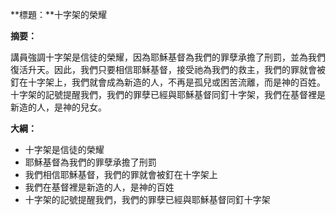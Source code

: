 **標題：**十字架的榮耀

**摘要：**

講員強調十字架是信徒的榮耀，因為耶穌基督為我們的罪孽承擔了刑罰，並為我們復活升天。因此，我們只要相信耶穌基督，接受祂為我們的救主，我們的罪就會被釘在十字架上，我們就會成為新造的人，不再是孤兒或困苦流離，而是神的百姓。十字架的記號提醒我們，我們的罪孽已經與耶穌基督同釘十字架，我們在基督裡是新造的人，是神的兒女。

**大綱：**

* 十字架是信徒的榮耀
* 耶穌基督為我們的罪孽承擔了刑罰
* 我們相信耶穌基督，我們的罪就會被釘在十字架上
* 我們在基督裡是新造的人，是神的百姓
* 十字架的記號提醒我們，我們的罪孽已經與耶穌基督同釘十字架